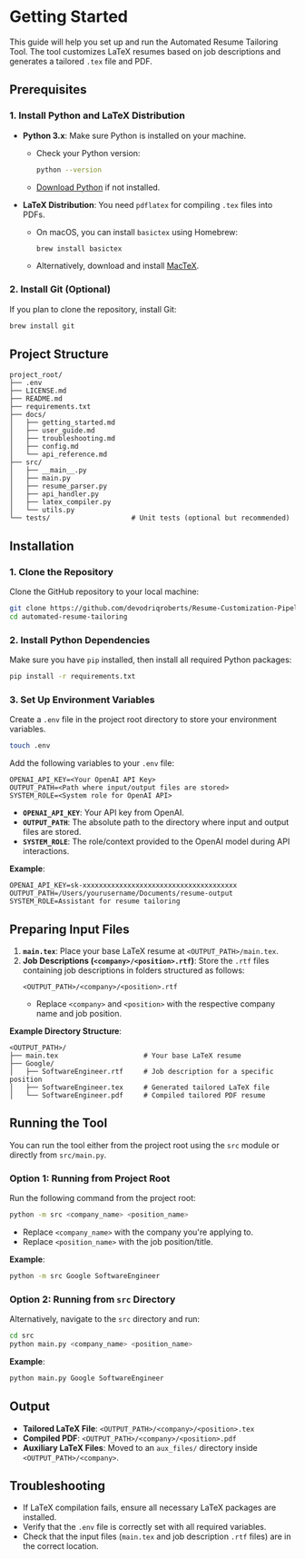 # Getting Started

This guide will help you set up and run the Automated Resume Tailoring Tool. The tool customizes LaTeX resumes based on job descriptions and generates a tailored `.tex` file and PDF.

## Prerequisites

### 1. Install Python and LaTeX Distribution

- **Python 3.x**: Make sure Python is installed on your machine.

  - Check your Python version:
    ```bash
    python --version
    ```
  - [Download Python](https://www.python.org/downloads/) if not installed.

- **LaTeX Distribution**: You need `pdflatex` for compiling `.tex` files into PDFs.
  - On macOS, you can install `basictex` using Homebrew:
    ```bash
    brew install basictex
    ```
  - Alternatively, download and install [MacTeX](https://www.tug.org/mactex/).

### 2. Install Git (Optional)

If you plan to clone the repository, install Git:

```bash
brew install git
```

## Project Structure

```
project_root/
├── .env
├── LICENSE.md
├── README.md
├── requirements.txt
├── docs/
│   ├── getting_started.md
│   ├── user_guide.md
│   ├── troubleshooting.md
│   ├── config.md
│   └── api_reference.md
├── src/
│   ├── __main__.py
│   ├── main.py
│   ├── resume_parser.py
│   ├── api_handler.py
│   ├── latex_compiler.py
│   └── utils.py
└── tests/                    # Unit tests (optional but recommended)
```

## Installation

### 1. Clone the Repository

Clone the GitHub repository to your local machine:

```bash
git clone https://github.com/devodriqroberts/Resume-Customization-Pipeline.git
cd automated-resume-tailoring
```

### 2. Install Python Dependencies

Make sure you have `pip` installed, then install all required Python packages:

```bash
pip install -r requirements.txt
```

### 3. Set Up Environment Variables

Create a `.env` file in the project root directory to store your environment variables.

```bash
touch .env
```

Add the following variables to your `.env` file:

```dotenv
OPENAI_API_KEY=<Your OpenAI API Key>
OUTPUT_PATH=<Path where input/output files are stored>
SYSTEM_ROLE=<System role for OpenAI API>
```

- **`OPENAI_API_KEY`**: Your API key from OpenAI.
- **`OUTPUT_PATH`**: The absolute path to the directory where input and output files are stored.
- **`SYSTEM_ROLE`**: The role/context provided to the OpenAI model during API interactions.

**Example**:

```dotenv
OPENAI_API_KEY=sk-xxxxxxxxxxxxxxxxxxxxxxxxxxxxxxxxxxxxxx
OUTPUT_PATH=/Users/yourusername/Documents/resume-output
SYSTEM_ROLE=Assistant for resume tailoring
```

## Preparing Input Files

1. **`main.tex`**: Place your base LaTeX resume at `<OUTPUT_PATH>/main.tex`.
2. **Job Descriptions (`<company>/<position>.rtf`)**:
   Store the `.rtf` files containing job descriptions in folders structured as follows:
   ```
   <OUTPUT_PATH>/<company>/<position>.rtf
   ```
   - Replace `<company>` and `<position>` with the respective company name and job position.

**Example Directory Structure**:

```
<OUTPUT_PATH>/
├── main.tex                     # Your base LaTeX resume
├── Google/
│   ├── SoftwareEngineer.rtf     # Job description for a specific position
│   ├── SoftwareEngineer.tex     # Generated tailored LaTeX file
│   └── SoftwareEngineer.pdf     # Compiled tailored PDF resume
```

## Running the Tool

You can run the tool either from the project root using the `src` module or directly from `src/main.py`.

### Option 1: Running from Project Root

Run the following command from the project root:

```bash
python -m src <company_name> <position_name>
```

- Replace `<company_name>` with the company you're applying to.
- Replace `<position_name>` with the job position/title.

**Example**:

```bash
python -m src Google SoftwareEngineer
```

### Option 2: Running from `src` Directory

Alternatively, navigate to the `src` directory and run:

```bash
cd src
python main.py <company_name> <position_name>
```

**Example**:

```bash
python main.py Google SoftwareEngineer
```

## Output

- **Tailored LaTeX File**: `<OUTPUT_PATH>/<company>/<position>.tex`
- **Compiled PDF**: `<OUTPUT_PATH>/<company>/<position>.pdf`
- **Auxiliary LaTeX Files**: Moved to an `aux_files/` directory inside `<OUTPUT_PATH>/<company>`.

## Troubleshooting

- If LaTeX compilation fails, ensure all necessary LaTeX packages are installed.
- Verify that the `.env` file is correctly set with all required variables.
- Check that the input files (`main.tex` and job description `.rtf` files) are in the correct location.
